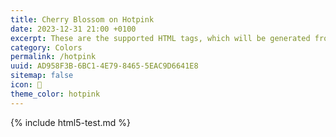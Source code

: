 ```yaml
---
title: Cherry Blossom on Hotpink
date: 2023-12-31 21:00 +0100
excerpt: These are the supported HTML tags, which will be generated from Markdown.
category: Colors
permalink: /hotpink
uuid: AD958F3B-6BC1-4E79-8465-5EAC9D6641E8
sitemap: false
icon: 🌸
theme_color: hotpink
---
```

{% include html5-test.md %}
